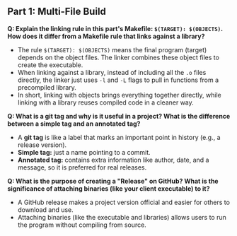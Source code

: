 ## Part 1: Multi-File Build
**Q: Explain the linking rule in this part's Makefile: `$(TARGET): $(OBJECTS)`. How does it differ from a Makefile rule that links against a library?**

- The rule `$(TARGET): $(OBJECTS)` means the final program (target) depends on the object files. The linker combines these object files to create the executable.  
- When linking against a library, instead of including all the `.o` files directly, the linker just uses `-l` and `-L` flags to pull in functions from a precompiled library.  
- In short, linking with objects brings everything together directly, while linking with a library reuses compiled code in a cleaner way.

**Q: What is a git tag and why is it useful in a project? What is the difference between a simple tag and an annotated tag?**

- A **git tag** is like a label that marks an important point in history (e.g., a release version).  
- **Simple tag:** just a name pointing to a commit.  
- **Annotated tag:** contains extra information like author, date, and a message, so it is preferred for real releases.  

**Q: What is the purpose of creating a "Release" on GitHub? What is the significance of attaching binaries (like your client executable) to it?**

- A GitHub release makes a project version official and easier for others to download and use.  
- Attaching binaries (like the executable and libraries) allows users to run the program without compiling from source.  


